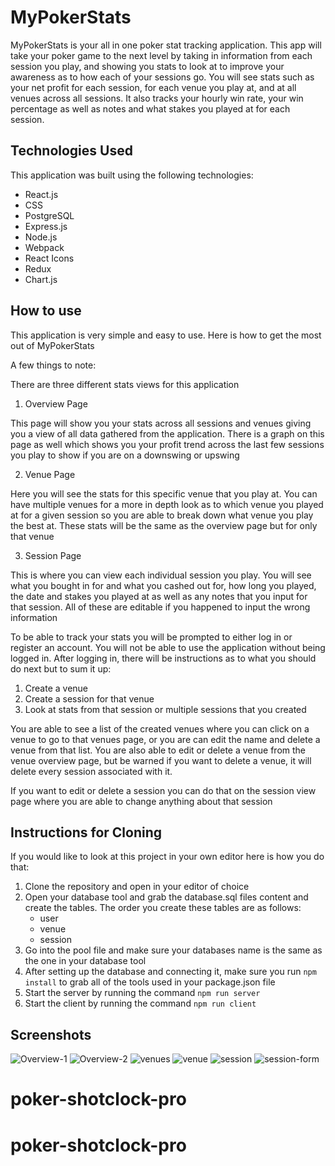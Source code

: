# MyPokerStats

MyPokerStats is your all in one poker stat tracking application. This app will take your poker game to the next level by taking in information from each session you play, and showing you stats to look at to improve your awareness as to how each of your sessions go. You will see stats such as your net profit for each session, for each venue you play at, and at all venues across all sessions. It also tracks your hourly win rate, your win percentage as well as notes and what stakes you played at for each session.

## Technologies Used

This application was built using the following technologies:

- React.js
- CSS
- PostgreSQL
- Express.js
- Node.js
- Webpack
- React Icons
- Redux
- Chart.js

## How to use

This application is very simple and easy to use. Here is how to get the most out of MyPokerStats

A few things to note:

There are three different stats views for this application

1. Overview Page

This page will show you your stats across all sessions and venues giving you a view of all data gathered from the application. There is a graph on this page as well which shows you your profit trend across the last few sessions you play to show if you are on a downswing or upswing

2. Venue Page

Here you will see the stats for this specific venue that you play at. You can have multiple venues for a more in depth look as to which venue you played at for a given session so you are able to break down what venue you play the best at. These stats will be the same as the overview page but for only that venue

3. Session Page

This is where you can view each individual session you play. You will see what you bought in for and what you cashed out for, how long you played, the date and stakes you played at as well as any notes that you input for that session. All of these are editable if you happened to input the wrong information

To be able to track your stats you will be prompted to either log in or register an account. You will not be able to use the application without being logged in. After logging in, there will be instructions as to what you should do next but to sum it up:

1.  Create a venue
2.  Create a session for that venue
3.  Look at stats from that session or multiple sessions that you created

You are able to see a list of the created venues where you can click on a venue to go to that venues page, or you are can edit the name and delete a venue from that list. You are also able to edit or delete a venue from the venue overview page, but be warned if you want to delete a venue, it will delete every session associated with it.

If you want to edit or delete a session you can do that on the session view page where you are able to change anything about that session

## Instructions for Cloning

If you would like to look at this project in your own editor here is how you do that:

1. Clone the repository and open in your editor of choice
2. Open your database tool and grab the database.sql files content and create the tables.
   The order you create these tables are as follows:
   - user
   - venue
   - session
3. Go into the pool file and make sure your databases name is the same as the one in your database tool
4. After setting up the database and connecting it, make sure you run `npm install` to grab all of the tools used in your package.json file
5. Start the server by running the command `npm run server`
6. Start the client by running the command `npm run client`

## Screenshots

![Overview-1](./public/images/overview-1.png)
![Overview-2](./public/images/overview-2.png)
![venues](./public/images/venues.png)
![venue](./public/images/venue.png)
![session](./public/images/session.png)
![session-form](./public/images/session-form.png)
# poker-shotclock-pro
# poker-shotclock-pro
